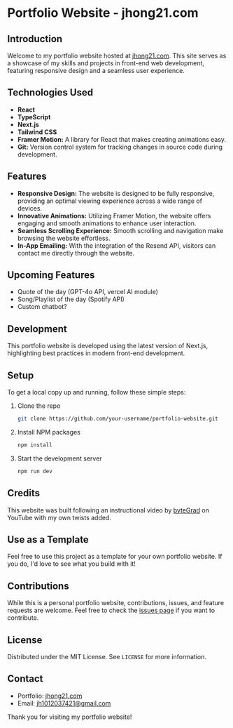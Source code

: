 
# Portfolio Website - jhong21.com

## Introduction
Welcome to my portfolio website hosted at [jhong21.com](https://jhong21.com). This site serves as a showcase of my skills and projects in front-end web development, featuring responsive design and a seamless user experience.

## Technologies Used
- **React** 
- **TypeScript** 
- **Next.js** 
- **Tailwind CSS**
- **Framer Motion:** A library for React that makes creating animations easy.
- **Git:** Version control system for tracking changes in source code during development.

## Features
- **Responsive Design:** The website is designed to be fully responsive, providing an optimal viewing experience across a wide range of devices.
- **Innovative Animations:** Utilizing Framer Motion, the website offers engaging and smooth animations to enhance user interaction.
- **Seamless Scrolling Experience:** Smooth scrolling and navigation make browsing the website effortless.
- **In-App Emailing:** With the integration of the Resend API, visitors can contact me directly through the website.

## Upcoming Features
- Quote of the day (GPT-4o API, vercel AI module)
- Song/Playlist of the day (Spotify API)
- Custom chatbot?

## Development
This portfolio website is developed using the latest version of Next.js, highlighting best practices in modern front-end development.

## Setup
To get a local copy up and running, follow these simple steps:

1. Clone the repo
   ```sh
   git clone https://github.com/your-username/portfolio-website.git
   ```
2. Install NPM packages
   ```sh
   npm install
   ```
3. Start the development server
   ```sh
   npm run dev
   ```

## Credits
This website was built following an instructional video by [byteGrad](https://www.youtube.com/@ByteGrad) on YouTube with my own twists added.

## Use as a Template
Feel free to use this project as a template for your own portfolio website. If you do, I'd love to see what you build with it!

## Contributions
While this is a personal portfolio website, contributions, issues, and feature requests are welcome. Feel free to check the [issues page](https://github.com/your-username/portfolio-website/issues) if you want to contribute.

## License
Distributed under the MIT License. See `LICENSE` for more information.

## Contact
- Portfolio: [jhong21.com](https://jhong21.com)
- Email: [jh1012037421@gmail.com](mailto:jh1012037421@gmail.com)

Thank you for visiting my portfolio website!
